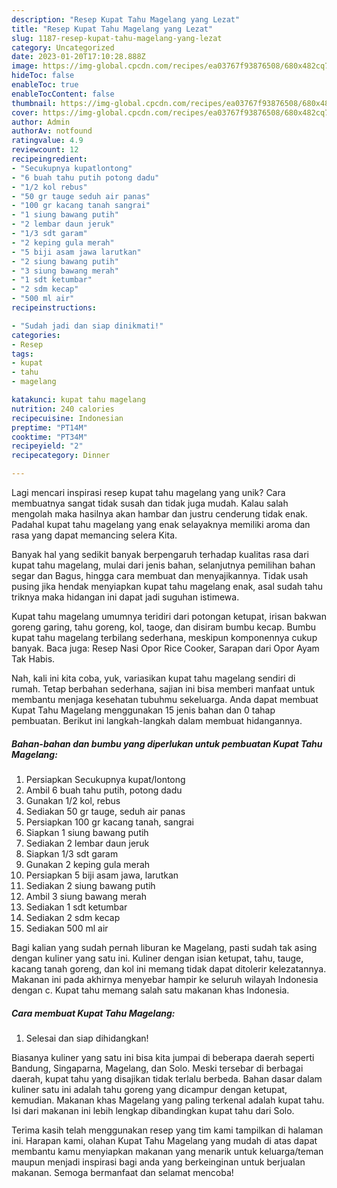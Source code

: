```yaml
---
description: "Resep Kupat Tahu Magelang yang Lezat"
title: "Resep Kupat Tahu Magelang yang Lezat"
slug: 1187-resep-kupat-tahu-magelang-yang-lezat
category: Uncategorized
date: 2023-01-20T17:10:28.888Z
image: https://img-global.cpcdn.com/recipes/ea03767f93876508/680x482cq70/kupat-tahu-magelang-foto-resep-utama.jpg
hideToc: false
enableToc: true
enableTocContent: false
thumbnail: https://img-global.cpcdn.com/recipes/ea03767f93876508/680x482cq70/kupat-tahu-magelang-foto-resep-utama.jpg
cover: https://img-global.cpcdn.com/recipes/ea03767f93876508/680x482cq70/kupat-tahu-magelang-foto-resep-utama.jpg
author: Admin
authorAv: notfound
ratingvalue: 4.9
reviewcount: 12
recipeingredient:
- "Secukupnya kupatlontong"
- "6 buah tahu putih potong dadu"
- "1/2 kol rebus"
- "50 gr tauge seduh air panas"
- "100 gr kacang tanah sangrai"
- "1 siung bawang putih"
- "2 lembar daun jeruk"
- "1/3 sdt garam"
- "2 keping gula merah"
- "5 biji asam jawa larutkan"
- "2 siung bawang putih"
- "3 siung bawang merah"
- "1 sdt ketumbar"
- "2 sdm kecap"
- "500 ml air"
recipeinstructions:

- "Sudah jadi dan siap dinikmati!"
categories:
- Resep
tags:
- kupat
- tahu
- magelang

katakunci: kupat tahu magelang 
nutrition: 240 calories
recipecuisine: Indonesian
preptime: "PT14M"
cooktime: "PT34M"
recipeyield: "2"
recipecategory: Dinner

---
```





Lagi mencari inspirasi resep kupat tahu magelang yang unik? Cara membuatnya sangat tidak susah dan tidak juga mudah. Kalau salah mengolah maka hasilnya akan hambar dan justru cenderung tidak enak. Padahal kupat tahu magelang yang enak selayaknya memiliki aroma dan rasa yang dapat memancing selera Kita.





Banyak hal yang sedikit banyak berpengaruh terhadap kualitas rasa dari kupat tahu magelang, mulai dari jenis bahan, selanjutnya pemilihan bahan segar dan Bagus, hingga cara membuat dan menyajikannya. Tidak usah pusing jika hendak menyiapkan kupat tahu magelang enak,      asal sudah tahu triknya maka hidangan ini dapat jadi suguhan istimewa.














Kupat tahu magelang umumnya teridiri dari potongan ketupat, irisan bakwan goreng garing, tahu goreng, kol, taoge, dan disiram bumbu kecap. Bumbu kupat tahu magelang terbilang sederhana, meskipun komponennya cukup banyak. Baca juga: Resep Nasi Opor Rice Cooker, Sarapan dari Opor Ayam Tak Habis.






Nah, kali ini kita coba, yuk, variasikan kupat tahu magelang sendiri di rumah. Tetap berbahan sederhana, sajian ini bisa memberi manfaat untuk membantu menjaga kesehatan tubuhmu sekeluarga. Anda dapat membuat Kupat Tahu Magelang menggunakan 15 jenis bahan dan 0 tahap pembuatan. Berikut ini langkah-langkah dalam membuat hidangannya.

<!--inarticleads1-->

##### Bahan-bahan dan bumbu yang diperlukan untuk pembuatan Kupat Tahu Magelang:

1. Persiapkan Secukupnya kupat/lontong
1. Ambil 6 buah tahu putih, potong dadu
1. Gunakan 1/2 kol, rebus
1. Sediakan 50 gr tauge, seduh air panas
1. Persiapkan 100 gr kacang tanah, sangrai
1. Siapkan 1 siung bawang putih
1. Sediakan 2 lembar daun jeruk
1. Siapkan 1/3 sdt garam
1. Gunakan 2 keping gula merah
1. Persiapkan 5 biji asam jawa, larutkan
1. Sediakan 2 siung bawang putih
1. Ambil 3 siung bawang merah
1. Sediakan 1 sdt ketumbar
1. Sediakan 2 sdm kecap
1. Sediakan 500 ml air


Bagi kalian yang sudah pernah liburan ke Magelang, pasti sudah tak asing dengan kuliner yang satu ini. Kuliner dengan isian ketupat, tahu, tauge, kacang tanah goreng, dan kol ini memang tidak dapat ditolerir kelezatannya. Makanan ini pada akhirnya menyebar hampir ke seluruh wilayah Indonesia dengan c. Kupat tahu memang salah satu makanan khas Indonesia. 

<!--inarticleads2-->

##### Cara membuat Kupat Tahu Magelang:


1. Selesai dan siap dihidangkan!

Biasanya kuliner yang satu ini bisa kita jumpai di beberapa daerah seperti Bandung, Singaparna, Magelang, dan Solo. Meski tersebar di berbagai daerah, kupat tahu yang disajikan tidak terlalu berbeda. Bahan dasar dalam kuliner satu ini adalah tahu goreng yang dicampur dengan ketupat, kemudian. Makanan khas Magelang yang paling terkenal adalah kupat tahu. Isi dari makanan ini lebih lengkap dibandingkan kupat tahu dari Solo. 

Terima kasih telah menggunakan resep yang tim kami tampilkan di halaman ini. Harapan kami, olahan Kupat Tahu Magelang yang mudah di atas dapat membantu kamu menyiapkan makanan yang menarik untuk keluarga/teman maupun menjadi inspirasi bagi anda yang berkeinginan untuk berjualan makanan. Semoga bermanfaat dan selamat mencoba!
